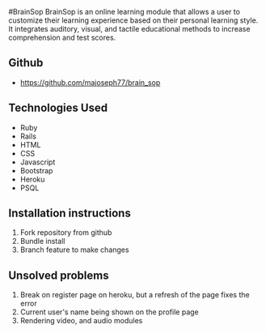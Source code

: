 #BrainSop
BrainSop is an online learning module that allows
a user to customize their learning experience based
on their personal learning style. It integrates auditory,
visual, and tactile educational methods to increase
comprehension and test scores.

## Github
- https://github.com/majoseph77/brain_sop

## Technologies Used
- Ruby
- Rails
- HTML
- CSS
- Javascript
- Bootstrap
- Heroku
- PSQL

## Installation instructions
1. Fork repository from github
2. Bundle install
3. Branch feature to make changes

## Unsolved problems
1. Break on register page on heroku,
 but a refresh of the page fixes the error
2. Current user's name being shown on the profile page
3. Rendering video, and audio modules
